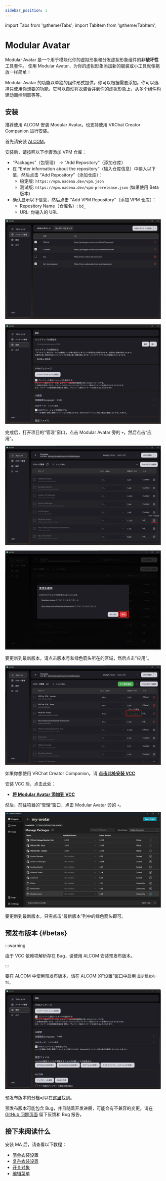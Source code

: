 ```yaml
---
sidebar_position: 1
---
```


import Tabs from '@theme/Tabs';
import TabItem from '@theme/TabItem';

# Modular Avatar

Modular Avatar 是一个用于模块化你的虚拟形象和分发虚拟形象组件的**非破坏性**工具套件。
使用 Modular Avatar，为你的虚拟形象添加新的服装或小工具就像拖放一样简单！

Modular Avatar 的功能以单独的组件形式提供，你可以根据需要添加。你可以选择只使用你想要的功能。它可以自动将衣装合并到你的虚拟形象上，从多个组件构建动画控制器等等。

## 安装

推荐使用 ALCOM 安装 Modular Avatar。也支持使用 VRChat Creator Companion 进行安装。

<Tabs>
<TabItem value="ALCOM" label="ALCOM" default>

首先请安装 [ALCOM](https://vrc-get.anatawa12.com/ja/alcom/)。

安装后，请按照以下步骤添加 VPM 仓库：

* “Packages”（包管理） -> “Add Repository”（添加仓库）
* 在 “Enter information about the repository”（输入仓库信息）中输入以下值，然后点击 “Add Repository”（添加仓库）：
    * 稳定版: `https://vpm.nadena.dev/vpm.json`
    * 测试版: `https://vpm.nadena.dev/vpm-prerelease.json` (如果使用 Beta 版本)
* 确认显示以下信息，然后点击 “Add VPM Repository”（添加 VPM 仓库）：
    * Repository Name（仓库名）: `bd_`
    * URL: 你输入的 URL

![ALCOM Change Repogitories UI](alcom-prerelease-repo.png)

![ALCOM enable Prerelease UI](alcom-prerelease-settings.png)

完成后，打开项目的“管理”窗口，点击 Modular Avatar 旁的 `+`，然后点击“应用”。

![ALCOM Install UI](alcom-install.png)

![ALCOM Install Confirm UI](alcom-install-confirm.png)

要更新到最新版本，请点击版本号和绿色箭头所在的区域，然后点击“应用”。

![ALCOM Update UI](alcom-update.png)
</TabItem>

<TabItem value="VCC" label="VRChat Creator Companion">

如果你想使用 VRChat Creator Companion，请 **[点击此处安装 VCC](https://vrchat.com/home/download)**

安装 VCC 后，点击此处：
* **[将 Modular Avatar 添加到 VCC](vcc://vpm/addRepo?url=https://vpm.nadena.dev/vpm.json)**

然后，前往项目的“管理”窗口，点击 Modular Avatar 旁的 `+`。

![VCC UI](vcc-install.png)

要更新到最新版本，只需点击“最新版本”列中的绿色箭头即可。

</TabItem>
</Tabs>

## 预发布版本 {#betas}

:::warning

由于 VCC 依赖项解析存在 Bug，请使用 ALCOM 安装预发布版本。

:::

要在 ALCOM 中使用预发布版本，请在 ALCOM 的“设置”窗口中启用 `显示预发布包`。

![Pre-release settings](prerelease.png)

预发布版本的分档可以在[这里](https://modular-avatar.nadena.dev/dev)找到。

预发布版本可能包含 Bug，并且随着开发进展，可能会有不兼容的变更。请在 [GitHub 问题页面](https://github.com/bdunderscore/modular-avatar/issues) 留下反馈和 Bug 报告。

## 接下来阅读什么

安装 MA 后，请查看以下教程：

* [简单衣装设置](/docs/tutorials/clothing)
* [复杂衣装设置](/docs/tutorials/adv_clothing)
* [开关对象](/docs/tutorials/object_toggle/)
* [编辑菜单](/docs/tutorials/menu/)